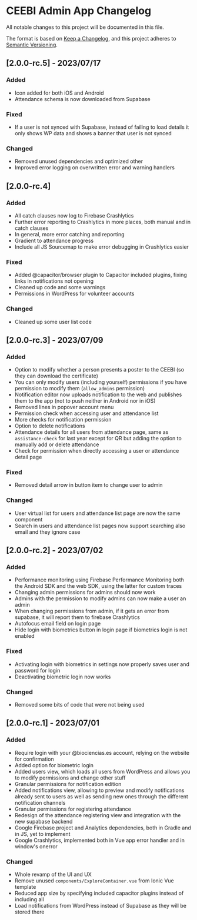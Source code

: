 # CEEBI Admin App Changelog

All notable changes to this project will be documented in this file.

The format is based on [Keep a Changelog](https://keepachangelog.com/en/1.0.0/), and this project adheres to [Semantic Versioning](https://semver.org/spec/v2.0.0.html).

## [2.0.0-rc.5] - 2023/07/17

### Added

- Icon added for both iOS and Android
- Attendance schema is now downloaded from Supabase

### Fixed

- If a user is not synced with Supabase, instead of failing to load details it only shows WP data and shows a banner that user is not synced

### Changed

- Removed unused dependencies and optimized other
- Improved error logging on overwritten error and warning handlers

## [2.0.0-rc.4]

### Added

- All catch clauses now log to Firebase Crashlytics
- Further error reporting to Crashlytics in more places, both manual and in catch clauses
- In general, more error catching and reporting
- Gradient to attendance progress
- Include all JS Sourcemap to make error debugging in Crashlytics easier

### Fixed

- Added @capacitor/browser plugin to Capacitor included plugins, fixing links in notifications not opening
- Cleaned up code and some warnings
- Permissions in WordPress for volunteer accounts

### Changed

- Cleaned up some user list code

## [2.0.0-rc.3] - 2023/07/09

### Added

- Option to modify whether a person presents a poster to the CEEBI (so they can download the certificate)
- You can only modify users (including yourself) permissions if you have permission to modify them (`allow_admins` permission)
- Notification editor now uploads notification to the web and publishes them to the app (not to push neither in Android nor in iOS)
- Removed lines in popover account menu
- Permission check when accessing user and attendance list
- More checks for notification permission
- Option to delete notifications
- Attendance details for all users from attendance page, same as `assistance-check` for last year except for QR but adding the option to manually add or delete attendance
- Check for permission when directly accessing a user or attendance detail page

### Fixed

- Removed detail arrow in button item to change user to admin

### Changed

- User virtual list for users and attendance list page are now the same component
- Search in users and attendance list pages now support searching also email and they ignore case

## [2.0.0-rc.2] - 2023/07/02

### Added

- Performance monitoring using Firebase Performance Monitoring both the Android SDK and the web SDK, using the latter for custom traces
- Changing admin permissions for admins should now work
- Admins with the permission to modify admins can now make a user an admin
- When changing permissions from admin, if it gets an error from supabase, it will report them to firebase Crashlytics
- Autofocus email field on login page
- Hide login with biometrics button in login page if biometrics login is not enabled

### Fixed

- Activating login with biometrics in settings now properly saves user and password for login
- Deactivating biometric login now works

### Changed

- Removed some bits of code that were not being used

## [2.0.0-rc.1] - 2023/07/01

### Added

- Require login with your @biociencias.es account, relying on the website for confirmation
- Added option for biometric login
- Added users view, which loads all users from WordPress and allows you to modify permissions and change other stuff
- Granular permissions for notification edition
- Added notifications view, allowing to preview and modify notifications already sent to users as well as sending new ones through the different notification channels
- Granular permissions for registering attendance
- Redesign of the attendance registering view and integration with the new supabase backend
- Google Firebase project and Analytics dependencies, both in Gradle and in JS, yet to implement
- Google Crashlytics, implemented both in Vue app error handler and in window's onerror

### Changed

- Whole revamp of the UI and UX
- Remove unused `components/ExploreContainer.vue` from Ionic Vue template
- Reduced app size by specifying included capacitor plugins instead of including all
- Load notifications from WordPress instead of Supabase as they will be stored there
